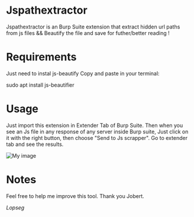 # Jspathextractor

Jspathextractor is an Burp Suite extension that extract hidden url paths from js files 
          && Beautify the file and save for futher/better reading !

# Requirements

Just need to instal js-beautify
Copy and paste in your terminal:

sudo apt install js-beautifier

# Usage

Just import this extension in Extender Tab of Burp Suite.
Then when you see an Js file in any response of any server inside Burp suite,
Just click on it with the right button, then choose "Send to Js scrapper".
Go to extender tab and see the results.

![My image]( https://raw.githubusercontent.com/Lopseg/Jspathextractor/master/jsscrapper.png )

# Notes

Feel free to help me improve this tool. Thank you Jobert.


*Lopseg*
